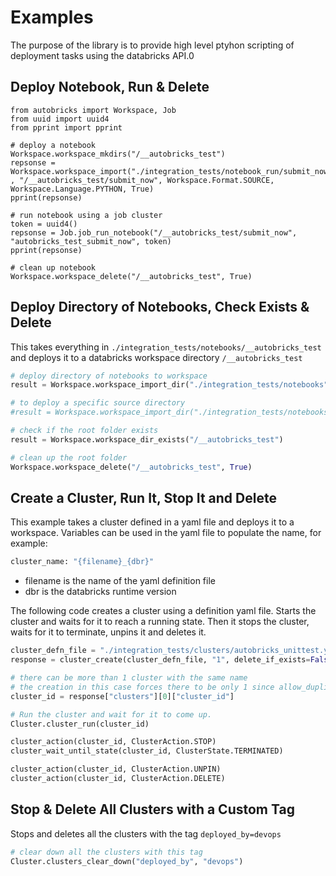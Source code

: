 # Examples

The purpose of the library is to provide high level ptyhon scripting of deployment tasks using the databricks API.0

## Deploy Notebook, Run & Delete

```
from autobricks import Workspace, Job
from uuid import uuid4
from pprint import pprint

# deploy a notebook
Workspace.workspace_mkdirs("/__autobricks_test")
repsonse = Workspace.workspace_import("./integration_tests/notebook_run/submit_now.py" , "/__autobricks_test/submit_now", Workspace.Format.SOURCE,  Workspace.Language.PYTHON, True)
pprint(repsonse)

# run notebook using a job cluster
token = uuid4()
repsonse = Job.job_run_notebook("/__autobricks_test/submit_now", "autobricks_test_submit_now", token)
pprint(repsonse)

# clean up notebook
Workspace.workspace_delete("/__autobricks_test", True)
```

## Deploy Directory of Notebooks, Check Exists & Delete


This takes everything in `./integration_tests/notebooks/__autobricks_test` and deploys it to a databricks workspace directory `/__autobricks_test`

```python
# deploy directory of notebooks to workspace
result = Workspace.workspace_import_dir("./integration_tests/notebooks", "/__autobricks_test")

# to deploy a specific source directory
#result = Workspace.workspace_import_dir("./integration_tests/notebooks", "/__autobricks_test/my_sub_dir")

# check if the root folder exists
result = Workspace.workspace_dir_exists("/__autobricks_test")

# clean up the root folder
Workspace.workspace_delete("/__autobricks_test", True)
```



## Create a Cluster, Run It, Stop It and Delete

This example takes a cluster defined in a yaml file and deploys it to a workspace. Variables can be used in the yaml file to populate the name, for example:
```python
cluster_name: "{filename}_{dbr}"
```

- filename is the name of the yaml definition file
- dbr is the databricks runtime version



The following code creates a cluster using a definition yaml file. Starts the cluster and waits for it to reach a running state. Then it stops the cluster, waits for it to terminate, unpins it and deletes it.

```python
cluster_defn_file = "./integration_tests/clusters/autobricks_unittest.yaml"
response = cluster_create(cluster_defn_file, "1", delete_if_exists=False, stop=False)

# there can be more than 1 cluster with the same name
# the creation in this case forces there to be only 1 since allow_duplicate_names is False
cluster_id = response["clusters"][0]["cluster_id"]

# Run the cluster and wait for it to come up.
Cluster.cluster_run(cluster_id)

cluster_action(cluster_id, ClusterAction.STOP)
cluster_wait_until_state(cluster_id, ClusterState.TERMINATED)

cluster_action(cluster_id, ClusterAction.UNPIN)
cluster_action(cluster_id, ClusterAction.DELETE)
```

## Stop & Delete All Clusters with a Custom Tag

Stops and deletes all the clusters with the tag `deployed_by=devops`

```python
# clear down all the clusters with this tag
Cluster.clusters_clear_down("deployed_by", "devops")
```